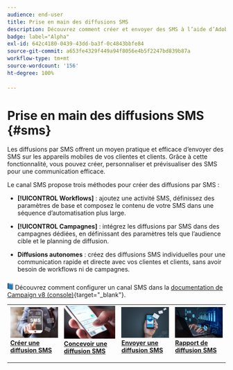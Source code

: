 ```yaml
---
audience: end-user
title: Prise en main des diffusions SMS
description: Découvrez comment créer et envoyer des SMS à l’aide d’Adobe Campaign Web.
badge: label="Alpha"
exl-id: 642c4180-0439-43dd-ba3f-0c4843bbfe84
source-git-commit: a653fe4329f449a94f8056e4b5f2247bd839b87a
workflow-type: tm+mt
source-wordcount: '156'
ht-degree: 100%

---
```


# Prise en main des diffusions SMS {#sms}

Les diffusions par SMS offrent un moyen pratique et efficace d’envoyer des SMS sur les appareils mobiles de vos clientes et clients. Grâce à cette fonctionnalité, vous pouvez créer, personnaliser et prévisualiser des SMS pour une communication efficace.

Le canal SMS propose trois méthodes pour créer des diffusions par SMS :

* **[!UICONTROL Workflows]** : ajoutez une activité SMS, définissez des paramètres de base et composez le contenu de votre SMS dans une séquence d’automatisation plus large.

* **[!UICONTROL Campagnes]** : intégrez les diffusions par SMS dans des campagnes dédiées, en définissant des paramètres tels que l’audience cible et le planning de diffusion.

* **Diffusions autonomes** : créez des diffusions SMS individuelles pour une communication rapide et directe avec vos clientes et clients, sans avoir besoin de workflows ni de campagnes.

![](../assets/do-not-localize/book.png) Découvrez comment configurer un canal SMS dans la [documentation de Campaign v8 (console)](https://experienceleague.adobe.com/docs/campaign/campaign-v8/campaigns/send/sms.html?lang=fr){target="_blank"}.

<table style="table-layout:fixed"><tr style="border: 0;">
<td>
<a href="create-sms.md">
<img alt="Lead" src="assets/do-not-localize/create_sms.png">
</a>
<div><a href="create-sms.md"><strong>Créer une diffusion SMS</strong>
</div>
<p>
</td>
<td>
<a href="content-sms.md">
<img alt="Peu fréquent" src="assets/do-not-localize/design_sms.png">
</a>
<div>
<a href="content-sms.md"><strong>Concevoir une diffusion SMS<strong></strong></a>
</div>
<p></td>
<td>
<a href="send-sms.md">
<img alt="Validation" src="assets/do-not-localize/send_sms.png">
</a>
<div>
<a href="send-sms.md"><strong>Envoyer une diffusion SMS</strong></a>
</div>
<p>
</td>
<td>
<a href="send-sms.md">
<img alt="Validation" src="assets/do-not-localize/report_sms.jpeg">
</a>
<div>
<a href="send-sms.md"><strong>Rapport de diffusion SMS</strong></a>
</div>
<p>
</td>
</tr></table>

